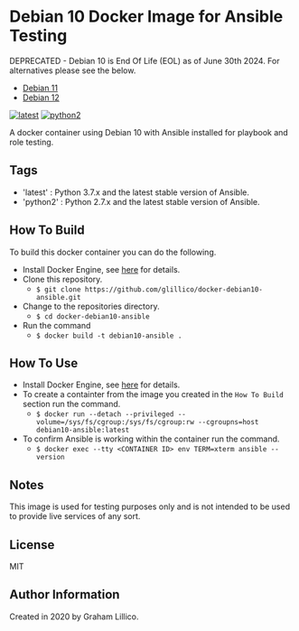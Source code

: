 # Debian 10 Docker Image for Ansible Testing

DEPRECATED - Debian 10 is End Of Life (EOL) as of June 30th 2024. For alternatives please see the below.

  - [Debian 11](https://github.com/glillico/docker-debian11-ansible)
  - [Debian 12](https://github.com/glillico/docker-debian12-ansible)

[![latest](https://github.com/glillico/docker-debian10-ansible/workflows/latest/badge.svg)](https://github.com/glillico/docker-debian10-ansible/actions?query=workflow%3Alatest) [![python2](https://github.com/glillico/docker-debian10-ansible/workflows/python2/badge.svg)](https://github.com/glillico/docker-debian10-ansible/actions?query=workflow%3Apython2)

A docker container using Debian 10 with Ansible installed for playbook and role testing.

## Tags

  - 'latest'  : Python 3.7.x and the latest stable version of Ansible.
  - 'python2' : Python 2.7.x and the latest stable version of Ansible.

## How To Build

To build this docker container you can do the following.

  - Install Docker Engine, see [here](https://docs.docker.com/engine/install/) for details.
  - Clone this repository.
    - `$ git clone https://github.com/glillico/docker-debian10-ansible.git`
  - Change to the repositories directory.
    - `$ cd docker-debian10-ansible`
  - Run the command
    - `$ docker build -t debian10-ansible .`

## How To Use

  - Install Docker Engine, see [here](https://docs.docker.com/engine/install/) for details.
  - To create a containter from the image you created in the `How To Build` section run the command.
    - `$ docker run --detach --privileged --volume=/sys/fs/cgroup:/sys/fs/cgroup:rw --cgroupns=host debian10-ansible:latest`
  - To confirm Ansible is working within the container run the command.
    - `$ docker exec --tty <CONTAINER ID> env TERM=xterm ansible --version`

## Notes

This image is used for testing purposes only and is not intended to be used to provide live services of any sort.

## License

MIT

## Author Information

Created in 2020 by Graham Lillico.
